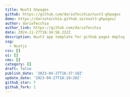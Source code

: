 ```yaml
---
title: Nuxt3 Ghpages
github: https://github.com/darioTecchia/nuxt3-ghpages
demo: https://dariotecchia.github.io/nuxt3-ghpages/
author: darioTecchia
author_link: https://github.com/darioTecchia
date: 2024-11-27T16:34:58.232Z
description: Nuxt3 app template for github pages deploy
ssg:
  - Nuxtjs
css: []
ui: []
cms: []
category: []
draft: false
publish_date: '2023-04-27T16:37:18Z'
update_date: '2023-04-27T18:19:20Z'
github_star: 7
github_fork: 1
---
```

